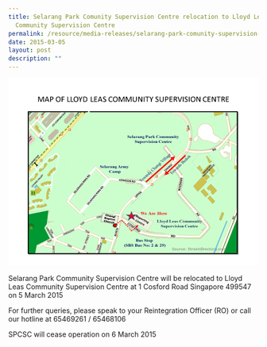 ```yaml
---
title: Selarang Park Comunity Supervision Centre relocation to Lloyd Leas
  Community Supervision Centre
permalink: /resource/media-releases/selarang-park-comunity-supervision-centre-relocation-2015
date: 2015-03-05
layout: post
description: ""
---
```

![](/images/Media%20Releases/2015-news-map.png)

Selarang Park Community Supervision Centre will be relocated to Lloyd Leas Community Supervision Centre at 1 Cosford Road Singapore 499547 on 5 March 2015

For further queries, please speak to your Reintegration Officer (RO) or call our hotline at 65469261 / 65468106

SPCSC will cease operation on 6 March 2015